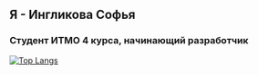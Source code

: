 <h2 align="left">Я - Ингликова Софья</h1>
<h3 align="left">Студент ИТМО 4 курса, начинающий разработчик</h3>

[![Top Langs](https://github-readme-stats.vercel.app/api/top-langs/?username=Erekhinsky)](https://github.com/anuraghazra/github-readme-stats)
